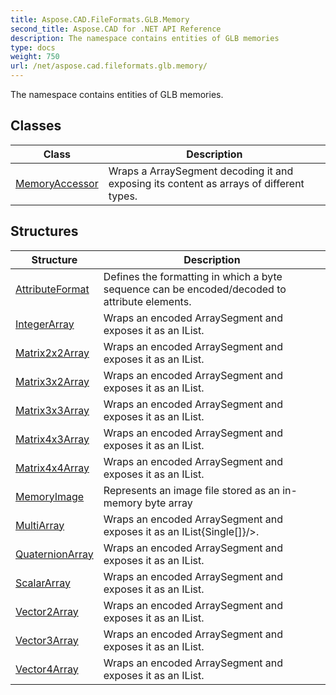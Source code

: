 ```yaml
---
title: Aspose.CAD.FileFormats.GLB.Memory
second_title: Aspose.CAD for .NET API Reference
description: The namespace contains entities of GLB memories
type: docs
weight: 750
url: /net/aspose.cad.fileformats.glb.memory/
---
```

The namespace contains entities of GLB memories.

## Classes

| Class | Description |
| --- | --- |
| [MemoryAccessor](./memoryaccessor/) | Wraps a ArraySegment decoding it and exposing its content as arrays of different types. |
## Structures

| Structure | Description |
| --- | --- |
| [AttributeFormat](./attributeformat/) | Defines the formatting in which a byte sequence can be encoded/decoded to attribute elements. |
| [IntegerArray](./integerarray/) | Wraps an encoded ArraySegment and exposes it as an IList. |
| [Matrix2x2Array](./matrix2x2array/) | Wraps an encoded ArraySegment and exposes it as an IList. |
| [Matrix3x2Array](./matrix3x2array/) | Wraps an encoded ArraySegment and exposes it as an IList. |
| [Matrix3x3Array](./matrix3x3array/) | Wraps an encoded ArraySegment and exposes it as an IList. |
| [Matrix4x3Array](./matrix4x3array/) | Wraps an encoded ArraySegment and exposes it as an IList. |
| [Matrix4x4Array](./matrix4x4array/) | Wraps an encoded ArraySegment and exposes it as an IList. |
| [MemoryImage](./memoryimage/) | Represents an image file stored as an in-memory byte array |
| [MultiArray](./multiarray/) | Wraps an encoded ArraySegment and exposes it as an IList{Single[]}/&gt;. |
| [QuaternionArray](./quaternionarray/) | Wraps an encoded ArraySegment and exposes it as an IList. |
| [ScalarArray](./scalararray/) | Wraps an encoded ArraySegment and exposes it as an IList. |
| [Vector2Array](./vector2array/) | Wraps an encoded ArraySegment and exposes it as an IList. |
| [Vector3Array](./vector3array/) | Wraps an encoded ArraySegment and exposes it as an IList. |
| [Vector4Array](./vector4array/) | Wraps an encoded ArraySegment and exposes it as an IList. |


